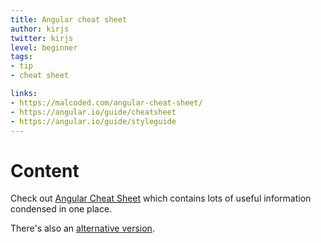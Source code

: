 ```yaml
---
title: Angular cheat sheet
author: kirjs
twitter: kirjs
level: beginner
tags:
- tip
- cheat sheet

links:
- https://malcoded.com/angular-cheat-sheet/
- https://angular.io/guide/cheatsheet
- https://angular.io/guide/styleguide
---
```


# Content
Check out [Angular Cheat Sheet](https://angular.io/guide/cheatsheet) which contains lots of useful information condensed in one place. 

There's also an [alternative version](https://malcoded.com/angular-cheat-sheet).

